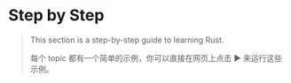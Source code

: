 # Step by Step

> This section is a step-by-step guide to learning Rust.
>
> 每个 topic 都有一个简单的示例，你可以直接在网页上点击 ▶️ 来运行这些示例。
